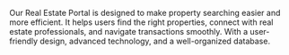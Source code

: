 Our Real Estate Portal is designed to make property searching easier and more efficient. It helps users find the right properties, connect with real estate professionals, and navigate transactions smoothly. With a user-friendly design, advanced technology, and a well-organized database.
